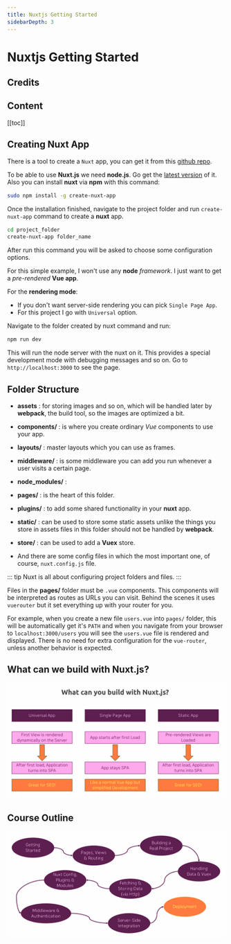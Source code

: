 ```yaml
---
title: Nuxtjs Getting Started
sidebarDepth: 3
---
```


# Nuxtjs Getting Started

## Credits

## Content

[[toc]]

## Creating Nuxt App 

There is a tool to create a `Nuxt` app, you can get it from this [github repo](https://github.com/nuxt-community/create-nuxt-app).

To be able to use **Nuxt.js** we need **node.js**. Go get the [latest version](https://nodejs.org/en/) of it. Also you can install **nuxt** via **npm** with this command:

```bash
sudo npm install -g create-nuxt-app
```

Once the installation finished, navigate to the project folder and run `create-nuxt-app` command to create a **nuxt** app.

```bash
cd project_folder
create-nuxt-app folder_name
```

After run this command you will be asked to choose some configuration options.

For this simple example, I won't use any **node** *framework*. I just want to get a *pre-rendered*  **Vue app**.


For the **rendering mode**:
* If you don't want server-side rendering you can pick `Single Page App`.
* For this project I go with `Universal` option.


Navigate to the folder created by nuxt command and run:

```bash
npm run dev
```

This will run the node server with the nuxt on it. This provides a special development mode with debugging messages and so on. Go to `http://localhost:3000` to see the page.

## Folder Structure

* **assets** : for storing images and so on, which will be handled later by **webpack**, the build tool, so the images are optimized a bit.

* **components/** : is where you create ordinary *Vue* components to use your app.
* **layouts/** : master layouts which you can use as frames.
* **middleware/** : is some middleware you can add you run whenever a user visits a certain page.
* **node_modules/** : 
* **pages/** : is the heart of this folder.
* **plugins/** : to add some shared functionality in your **nuxt** app.
* **static/** : can be used to store some static assets unlike the things you store in assets files in this folder should not be handled by **webpack**.
* **store/** : can be used to add a **Vuex** store.

* And there are some config files in which the most important one, of course, `nuxt.config.js` file.

::: tip
Nuxt is all about configuring project folders and files.
:::

Files in the **pages/** folder must be `.vue` components. This components will be interpreted as routes as URLs you can visit. Behind the scenes it uses `vuerouter` but it set everything up with your router for you.

For example, when you create a new file `users.vue` into `pages/` folder, this will be automatically get it's `PATH` and when you navigate from your browser to `localhost:3000/users` you will see the `users.vue` file is rendered and displayed. There is no need for extra configuration for the `vue-router`, unless another behavior is expected.

## What can we build with Nuxt.js?

![what-can-do-nuxt](../images/what-can-do-nuxt.png)

## Course Outline

![course outline](../images/course-outline.png)

